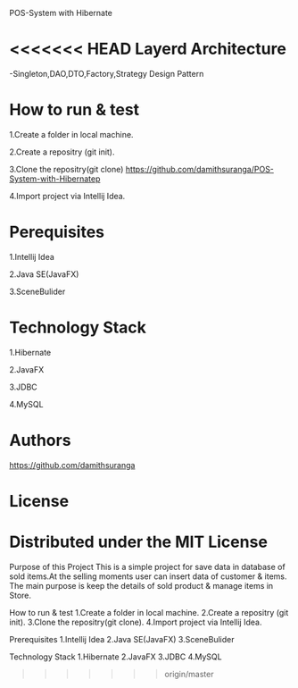 POS-System with Hibernate

<<<<<<< HEAD
Layerd Architecture
====

-Singleton,DAO,DTO,Factory,Strategy Design Pattern

How to run & test 
========
 
1.Create a folder in local machine.

2.Create a repositry (git init).

3.Clone the repositry(git clone)
https://github.com/damithsuranga/POS-System-with-Hibernatep

4.Import project via Intellij Idea.

Perequisites
=====

1.Intellij Idea

2.Java SE(JavaFX)

3.SceneBulider

Technology Stack
==============

1.Hibernate

2.JavaFX

3.JDBC

4.MySQL

Authors
=============

https://github.com/damithsuranga

License
========

Distributed under the MIT License
=======
Purpose of this Project
This is a simple project for save data in database of sold items.At the selling moments user can insert data of customer & items.
The main purpose is keep the details of sold product & manage items in Store.

How to run & test 
1.Create a folder in local machine.
2.Create a repositry (git init).
3.Clone the repositry(git clone).
4.Import project via Intellij Idea.

Prerequisites
1.Intellij Idea
2.Java SE(JavaFX)
3.SceneBulider

Technology Stack
1.Hibernate
2.JavaFX
3.JDBC
4.MySQL
>>>>>>> origin/master

